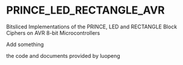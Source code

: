 # PRINCE_LED_RECTANGLE_AVR
Bitsliced Implementations of the PRINCE, LED and RECTANGLE Block Ciphers on AVR 8-bit Microcontrollers<br>

Add something<br>

the code and documents provided by luopeng<br>
